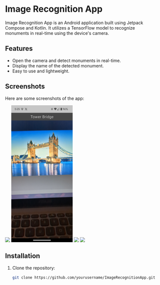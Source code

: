 # Image Recognition App

Image Recognition App is an Android application built using Jetpack Compose and Kotlin. It utilizes a TensorFlow model to recognize monuments in real-time using the device's camera.

## Features

- Open the camera and detect monuments in real-time.
- Display the name of the detected monument.
- Easy to use and lightweight.

## Screenshots

Here are some screenshots of the app:

<img src="images/screenshot1.png" width="200"/> <img src=https://github.com/11iamvikas/Image-Recognition-App/blob/master/app/src/main/assets/img_1.png width="200"/> <img src="images/screenshot3.png" width="200"/> <img src="images/screenshot4.png" width="200"/>

## Installation

1. Clone the repository:

   ```bash
   git clone https://github.com/yourusername/ImageRecognitionApp.git
